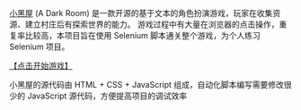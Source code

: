 [小黑屋](https://github.com/doublespeakgames/adarkroom)  (A Dark Room) 是一款开源的基于文本的角色扮演游戏，玩家在收集资源、建立村庄后有探索世界的能力。
游戏过程中有大量在浏览器的点击操作，重复率比较高，本项目旨在使用 Selenium 脚本通关整个游戏，为个人练习 Selenium 项目。

[【点击开始游戏】](http://adarkroom.doublespeakgames.com/?lang=zh_cn)

小黑屋的源代码由 HTML + CSS + JavaScript 组成，自动化脚本编写需要修改很少的 JavaScript 源代码，方便提高项目的调试效率


